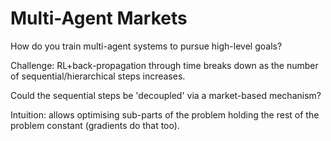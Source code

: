 # Multi-Agent Markets

How do you train multi-agent systems to pursue high-level goals?

Challenge: RL+back-propagation through time breaks down as the number of sequential/hierarchical steps increases.

Could the sequential steps be 'decoupled' via a market-based mechanism?

Intuition: allows optimising sub-parts of the problem holding the rest of the problem constant (gradients do that too).

